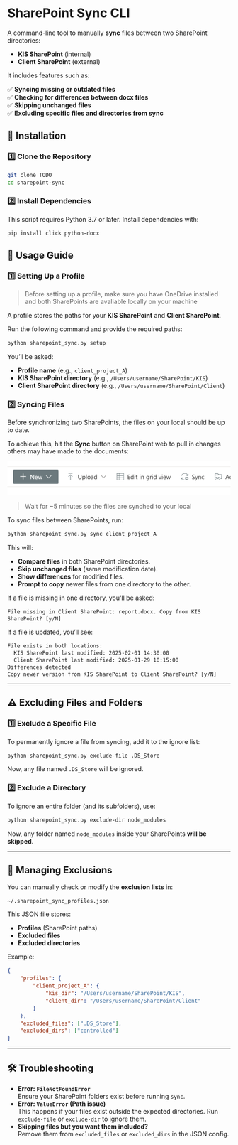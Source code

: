 # SharePoint Sync CLI

A command-line tool to manually **sync** files between two SharePoint directories:  
- **KIS SharePoint** (internal)
- **Client SharePoint** (external)

It includes features such as:

✅ **Syncing missing or outdated files**  
✅ **Checking for differences between docx files**  
✅ **Skipping unchanged files**  
✅ **Excluding specific files and directories from sync**  

## 📌 **Installation**

### **1️⃣ Clone the Repository**
```sh
git clone TODO
cd sharepoint-sync
```

### **2️⃣ Install Dependencies**
This script requires Python 3.7 or later. Install dependencies with:
```sh
pip install click python-docx
```

## 🚀 **Usage Guide**

### **1️⃣ Setting Up a Profile**

> Before setting up a profile, make sure you have OneDrive installed and both SharePoints are avaliable locally on your machine

A profile stores the paths for your **KIS SharePoint** and **Client SharePoint**.

Run the following command and provide the required paths:
```sh
python sharepoint_sync.py setup
```
You’ll be asked:
- **Profile name** (e.g., `client_project_A`)
- **KIS SharePoint directory** (e.g., `/Users/username/SharePoint/KIS`)
- **Client SharePoint directory** (e.g., `/Users/username/SharePoint/Client`)

### **2️⃣ Syncing Files**

Before synchronizing two SharePoints, the files on your local should be up to date.

To achieve this, hit the **Sync** button on SharePoint web to pull in changes others may have made to the documents:

![alt text](/img/sync.png)

> Wait for ~5 minutes so the files are synched to your local

To sync files between SharePoints, run:
```sh
python sharepoint_sync.py sync client_project_A
```
This will:
- **Compare files** in both SharePoint directories.
- **Skip unchanged files** (same modification date).
- **Show differences** for modified files.
- **Prompt to copy** newer files from one directory to the other.

If a file is missing in one directory, you'll be asked:
```
File missing in Client SharePoint: report.docx. Copy from KIS SharePoint? [y/N]
```

If a file is updated, you’ll see:
```
File exists in both locations:
  KIS SharePoint last modified: 2025-02-01 14:30:00
  Client SharePoint last modified: 2025-01-29 10:15:00
Differences detected
Copy newer version from KIS SharePoint to Client SharePoint? [y/N]
```

---

## ⚠️ **Excluding Files and Folders**

### **1️⃣ Exclude a Specific File**
To permanently ignore a file from syncing, add it to the ignore list:
```sh
python sharepoint_sync.py exclude-file .DS_Store
```
Now, any file named `.DS_Store` will be ignored.

### **2️⃣ Exclude a Directory**
To ignore an entire folder (and its subfolders), use:
```sh
python sharepoint_sync.py exclude-dir node_modules
```
Now, any folder named `node_modules` inside your SharePoints **will be skipped**.

---

## 🔄 **Managing Exclusions**
You can manually check or modify the **exclusion lists** in:
```
~/.sharepoint_sync_profiles.json
```
This JSON file stores:
- **Profiles** (SharePoint paths)
- **Excluded files**
- **Excluded directories**

Example:
```json
{
    "profiles": {
        "client_project_A": {
            "kis_dir": "/Users/username/SharePoint/KIS",
            "client_dir": "/Users/username/SharePoint/Client"
        }
    },
    "excluded_files": [".DS_Store"],
    "excluded_dirs": ["controlled"]
}
```

---

## 🛠 **Troubleshooting**
- **Error: `FileNotFoundError`**  
  Ensure your SharePoint folders exist before running `sync`.  
- **Error: `ValueError` (Path issue)**  
  This happens if your files exist outside the expected directories. Run `exclude-file` or `exclude-dir` to ignore them.  
- **Skipping files but you want them included?**  
  Remove them from `excluded_files` or `excluded_dirs` in the JSON config.  